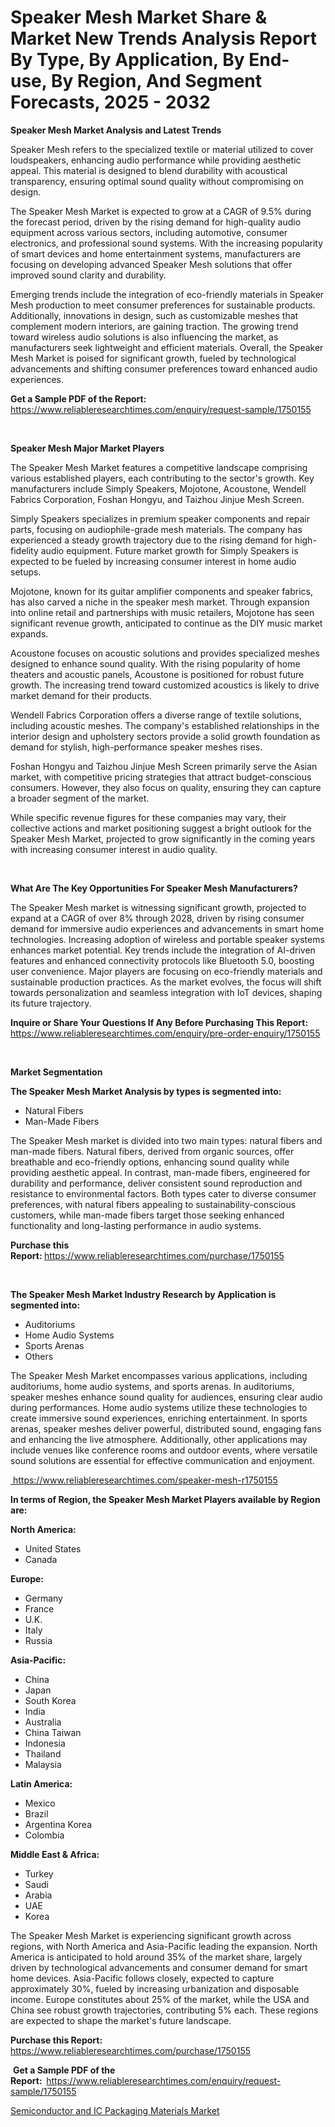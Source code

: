 <p><h1>Speaker Mesh Market Share & Market New Trends Analysis Report By Type, By Application, By End-use, By Region, And Segment Forecasts, 2025 - 2032</h1></p><p><strong>Speaker Mesh Market Analysis and Latest Trends</strong></p>
<p><p>Speaker Mesh refers to the specialized textile or material utilized to cover loudspeakers, enhancing audio performance while providing aesthetic appeal. This material is designed to blend durability with acoustical transparency, ensuring optimal sound quality without compromising on design.</p><p>The Speaker Mesh Market is expected to grow at a CAGR of 9.5% during the forecast period, driven by the rising demand for high-quality audio equipment across various sectors, including automotive, consumer electronics, and professional sound systems. With the increasing popularity of smart devices and home entertainment systems, manufacturers are focusing on developing advanced Speaker Mesh solutions that offer improved sound clarity and durability.</p><p>Emerging trends include the integration of eco-friendly materials in Speaker Mesh production to meet consumer preferences for sustainable products. Additionally, innovations in design, such as customizable meshes that complement modern interiors, are gaining traction. The growing trend toward wireless audio solutions is also influencing the market, as manufacturers seek lightweight and efficient materials. Overall, the Speaker Mesh Market is poised for significant growth, fueled by technological advancements and shifting consumer preferences toward enhanced audio experiences.</p></p>
<p><strong>Get a Sample PDF of the Report:&nbsp;</strong> <a href="https://www.reliableresearchtimes.com/enquiry/request-sample/1750155?utm_campaign=3207&utm_medium=2&utm_source=Github&utm_content=ia&utm_term=01042025&utm_id=speaker-mesh">https://www.reliableresearchtimes.com/enquiry/request-sample/1750155</a></p>
<p>&nbsp;</p>
<p><strong>Speaker Mesh Major Market Players</strong></p>
<p><p>The Speaker Mesh Market features a competitive landscape comprising various established players, each contributing to the sector's growth. Key manufacturers include Simply Speakers, Mojotone, Acoustone, Wendell Fabrics Corporation, Foshan Hongyu, and Taizhou Jinjue Mesh Screen.</p><p>Simply Speakers specializes in premium speaker components and repair parts, focusing on audiophile-grade mesh materials. The company has experienced a steady growth trajectory due to the rising demand for high-fidelity audio equipment. Future market growth for Simply Speakers is expected to be fueled by increasing consumer interest in home audio setups.</p><p>Mojotone, known for its guitar amplifier components and speaker fabrics, has also carved a niche in the speaker mesh market. Through expansion into online retail and partnerships with music retailers, Mojotone has seen significant revenue growth, anticipated to continue as the DIY music market expands.</p><p>Acoustone focuses on acoustic solutions and provides specialized meshes designed to enhance sound quality. With the rising popularity of home theaters and acoustic panels, Acoustone is positioned for robust future growth. The increasing trend toward customized acoustics is likely to drive market demand for their products.</p><p>Wendell Fabrics Corporation offers a diverse range of textile solutions, including acoustic meshes. The company's established relationships in the interior design and upholstery sectors provide a solid growth foundation as demand for stylish, high-performance speaker meshes rises.</p><p>Foshan Hongyu and Taizhou Jinjue Mesh Screen primarily serve the Asian market, with competitive pricing strategies that attract budget-conscious consumers. However, they also focus on quality, ensuring they can capture a broader segment of the market.</p><p>While specific revenue figures for these companies may vary, their collective actions and market positioning suggest a bright outlook for the Speaker Mesh Market, projected to grow significantly in the coming years with increasing consumer interest in audio quality.</p></p>
<p>&nbsp;</p>
<p><strong>What Are The Key Opportunities For Speaker Mesh Manufacturers?</strong></p>
<p><p>The Speaker Mesh market is witnessing significant growth, projected to expand at a CAGR of over 8% through 2028, driven by rising consumer demand for immersive audio experiences and advancements in smart home technologies. Increasing adoption of wireless and portable speaker systems enhances market potential. Key trends include the integration of AI-driven features and enhanced connectivity protocols like Bluetooth 5.0, boosting user convenience. Major players are focusing on eco-friendly materials and sustainable production practices. As the market evolves, the focus will shift towards personalization and seamless integration with IoT devices, shaping its future trajectory.</p></p>
<p><strong>Inquire or Share Your Questions If Any Before Purchasing This Report:</strong> <a href="https://www.reliableresearchtimes.com/enquiry/pre-order-enquiry/1750155?utm_campaign=3207&utm_medium=2&utm_source=Github&utm_content=ia&utm_term=01042025&utm_id=speaker-mesh">https://www.reliableresearchtimes.com/enquiry/pre-order-enquiry/1750155</a></p>
<p>&nbsp;</p>
<p><strong>Market Segmentation</strong></p>
<p><strong>The Speaker Mesh Market Analysis by types is segmented into:</strong></p>
<p><ul><li>Natural Fibers</li><li>Man-Made Fibers</li></ul></p>
<p><p>The Speaker Mesh market is divided into two main types: natural fibers and man-made fibers. Natural fibers, derived from organic sources, offer breathable and eco-friendly options, enhancing sound quality while providing aesthetic appeal. In contrast, man-made fibers, engineered for durability and performance, deliver consistent sound reproduction and resistance to environmental factors. Both types cater to diverse consumer preferences, with natural fibers appealing to sustainability-conscious customers, while man-made fibers target those seeking enhanced functionality and long-lasting performance in audio systems.</p></p>
<p><strong>Purchase this Report:&nbsp;</strong><a href="https://www.reliableresearchtimes.com/purchase/1750155?utm_campaign=3207&utm_medium=2&utm_source=Github&utm_content=ia&utm_term=01042025&utm_id=speaker-mesh">https://www.reliableresearchtimes.com/purchase/1750155</a></p>
<p>&nbsp;</p>
<p><strong>The Speaker Mesh Market Industry Research by Application is segmented into:</strong></p>
<p><ul><li>Auditoriums</li><li>Home Audio Systems</li><li>Sports Arenas</li><li>Others</li></ul></p>
<p><p>The Speaker Mesh Market encompasses various applications, including auditoriums, home audio systems, and sports arenas. In auditoriums, speaker meshes enhance sound quality for audiences, ensuring clear audio during performances. Home audio systems utilize these technologies to create immersive sound experiences, enriching entertainment. In sports arenas, speaker meshes deliver powerful, distributed sound, engaging fans and enhancing the live atmosphere. Additionally, other applications may include venues like conference rooms and outdoor events, where versatile sound solutions are essential for effective communication and enjoyment.</p></p>
<p><a href="https://www.reliableresearchtimes.com/speaker-mesh-r1750155?utm_campaign=3207&utm_medium=2&utm_source=Github&utm_content=ia&utm_term=01042025&utm_id=speaker-mesh">&nbsp;https://www.reliableresearchtimes.com/speaker-mesh-r1750155</a></p>
<p><strong>In terms of Region, the Speaker Mesh Market Players available by Region are:</strong></p>
<p>
    <p> <strong> North America: </strong>
        <ul>
            <li>United States</li>
            <li>Canada</li>
        </ul>
        </p> 
    <p> <strong> Europe: </strong>
        <ul>
            <li>Germany</li>
            <li>France</li>
            <li>U.K.</li>
            <li>Italy</li>
            <li>Russia</li>
        </ul>
        </p> 
    <p> <strong> Asia-Pacific: </strong>
        <ul>
            <li>China</li>
            <li>Japan</li>
            <li>South Korea</li>
            <li>India</li>
            <li>Australia</li>
            <li>China Taiwan</li>
            <li>Indonesia</li>
            <li>Thailand</li>
            <li>Malaysia</li>
        </ul>
        </p> 
    <p> <strong> Latin America: </strong>
        <ul>
            <li>Mexico</li>
            <li>Brazil</li>
            <li>Argentina Korea</li>
            <li>Colombia</li>
        </ul>
        </p> 
    <p> <strong> Middle East & Africa: </strong>
        <ul>
            <li>Turkey</li>
            <li>Saudi</li>
            <li>Arabia</li>
            <li>UAE</li>
            <li>Korea</li>
        </ul>
    </p>
    </p>
<p><p>The Speaker Mesh Market is experiencing significant growth across regions, with North America and Asia-Pacific leading the expansion. North America is anticipated to hold around 35% of the market share, largely driven by technological advancements and consumer demand for smart home devices. Asia-Pacific follows closely, expected to capture approximately 30%, fueled by increasing urbanization and disposable income. Europe constitutes about 25% of the market, while the USA and China see robust growth trajectories, contributing 5% each. These regions are expected to shape the market's future landscape.</p></p>
<p><strong>Purchase this Report: </strong><a href="https://www.reliableresearchtimes.com/purchase/1750155?utm_campaign=3207&utm_medium=2&utm_source=Github&utm_content=ia&utm_term=01042025&utm_id=speaker-mesh">https://www.reliableresearchtimes.com/purchase/1750155</a></p>
<p>&nbsp;<strong>Get a Sample PDF of the Report:&nbsp;&nbsp;</strong><a href="https://www.reliableresearchtimes.com/enquiry/request-sample/1750155?utm_campaign=3207&utm_medium=2&utm_source=Github&utm_content=ia&utm_term=01042025&utm_id=speaker-mesh">https://www.reliableresearchtimes.com/enquiry/request-sample/1750155</a></p>
<p><strong></strong></p>
<p><p><a href="https://github.com/momossidram/Market-Research-Report-List-1/blob/main/semiconductor-and-ic-packaging-materials-market.md?utm_campaign=3207&utm_medium=2&utm_source=Github&utm_content=ia&utm_term=01042025&utm_id=speaker-mesh">Semiconductor and IC Packaging Materials Market</a></p></p>